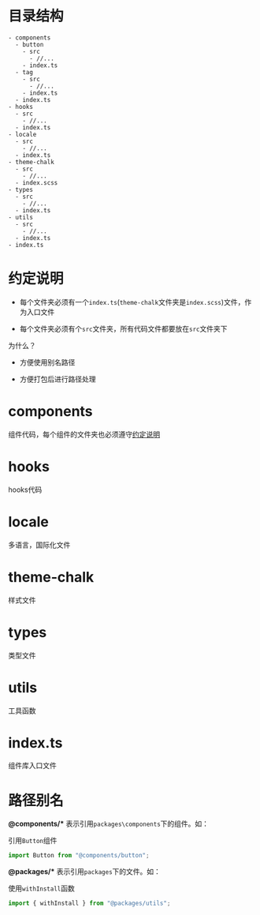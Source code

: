 # 目录结构

```
- components
  - button
    - src
      - //...
    - index.ts
  - tag
    - src
      - //...
    - index.ts
  - index.ts
- hooks
  - src
    - //...
  - index.ts
- locale
  - src
    - //...
  - index.ts
- theme-chalk
  - src
    - //...
  - index.scss
- types
  - src
    - //...
  - index.ts
- utils
  - src
    - //...
  - index.ts
- index.ts
```

# 约定说明

- 每个文件夹必须有一个`index.ts`(`theme-chalk`文件夹是`index.scss`)文件，作为入口文件

- 每个文件夹必须有个`src`文件夹，所有代码文件都要放在`src`文件夹下

为什么？

- 方便使用别名路径

- 方便打包后进行路径处理

# components

组件代码，每个组件的文件夹也必须遵守[约定说明](#约定说明)

# hooks

hooks代码

# locale

多语言，国际化文件

# theme-chalk

样式文件

# types

类型文件

# utils

工具函数

# index.ts

组件库入口文件

# 路径别名

**@components/\*** 表示引用`packages\components`下的组件。如：

引用`Button`组件

```javascript
import Button from "@components/button";
```

**@packages/\*** 表示引用`packages`下的文件。如：

使用`withInstall`函数

```javascript
import { withInstall } from "@packages/utils";
```
